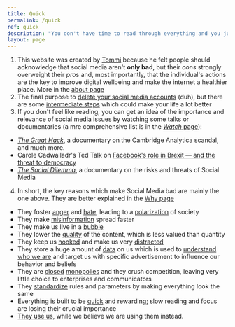 ```yaml
---
title: Quick
permalink: /quick
ref: quick
description: "You don't have time to read through everything and you just want to know the key points? This is the right page to read."
layout: page
---
```

1. This website was created by [Tommi](https://tommi.space "Tommi's personal website") because he felt people should acknowledge that social media aren't **only bad**, but their *cons* strongly overweight their *pro*s and, most importantly, that the individual's actions are the key to improve digital wellbeing and make the internet a healthier place. More in the [about page](/about "About quitsocialmedia.club")
2. The final purpose to [delete your social media accounts](/delete) (duh), but there are some [intermediate steps](/path) which could make your life a lot better
3. If you don't feel like reading, you can get an idea of the importance and relevance of social media issues by watching some talks or documentaries (a mre comprehensive list is in the [*Watch* page](/watch "Watch")):
  - [<cite>The Great Hack</cite>](https://www.wikiwand.com/en/The_Great_Hack), a documentary on the Cambridge Analytica scandal, and much more.
  - Carole Cadwalladr's Ted Talk on [Facebook's role in Brexit — and the threat to democracy](https://www.ted.com/talks/carole_cadwalladr_facebook_s_role_in_brexit_and_the_threat_to_democracy "Facebook's role in Brexit — and the threat to democracy, TED Talk")
  - [<cite>The Social Dilemma</cite>](https://www.thesocialdilemma.com "The Social Dilemma website"), a documentary on the risks and threats of Social Media
4. In short, the key reasons which make Social Media bad are mainly the one above. They are better explained in the [Why page](/why "Why")
  - They foster [anger](/why#anger "Anger - Why") and [hate](/why#hate), leading to a [polarization](/why#polarization) of society
  - They make [misinformation](/why#misinformation) spread faster
  - They make us live in a [bubble](/why#bubble)
  - They lower the [quality](/why#quality) of the content, which is less valued than quantity
  - They keep us [hooked](/why#addiction) and make us very [distracted](/why#distraction)
  - They store a huge amount of [data](/why#data) on us which is used to [understand who we are](/why#profilation) and target us with specific advertisement to influence our behavior and beliefs
  - They are [closed](/why#closed) [monopolies](/why#monopolization) and they crush competition, leaving very little choice to enterprises and communicators
  - They [standardize](/why#standardization) rules and parameters by making everything look the same
  - Everything is built to be [quick](/why#hurry) and rewarding; slow reading and focus are losing their crucial importance
  - [They use us](/why#being-used), while we believe we are using them instead.
